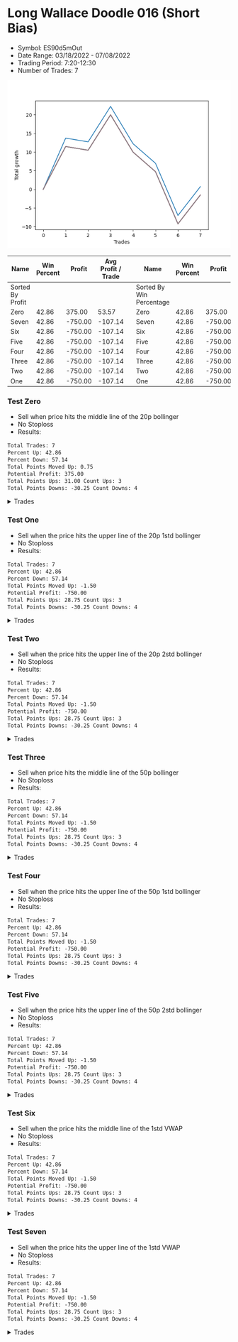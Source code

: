 # Long Wallace Doodle 016 (Short Bias)
- Symbol: ES90d5mOut
- Date Range: 03/18/2022 - 07/08/2022
- Trading Period: 7:20-12:30
- Number of Trades: 7

![Plot](LongWallaceDoodle016ES90d5mOut(ShortBias).png)

| Name | Win Percent | Profit | Avg Profit / Trade |     | Name | Win Percent | Profit | Avg Profit / Trade |
| ---- | ----------- | ------ | ------------------ | --- | ---- | ----------- | ------ | ------------------ |
| Sorted By <br> Profit | | | | | Sorted By <br> Win Percentage ||||
| Zero | 42.86 | 375.00 | 53.57 |     | Zero | 42.86 | 375.00 | 53.57 |
| Seven | 42.86 | -750.00 | -107.14 |     | Seven | 42.86 | -750.00 | -107.14 |
| Six | 42.86 | -750.00 | -107.14 |     | Six | 42.86 | -750.00 | -107.14 |
| Five | 42.86 | -750.00 | -107.14 |     | Five | 42.86 | -750.00 | -107.14 |
| Four | 42.86 | -750.00 | -107.14 |     | Four | 42.86 | -750.00 | -107.14 |
| Three | 42.86 | -750.00 | -107.14 |     | Three | 42.86 | -750.00 | -107.14 |
| Two | 42.86 | -750.00 | -107.14 |     | Two | 42.86 | -750.00 | -107.14 |
| One | 42.86 | -750.00 | -107.14 |     | One | 42.86 | -750.00 | -107.14 |

### Test Zero
* Sell when price hits the middle line of the 20p bollinger
* No Stoploss
* Results:
```
Total Trades: 7
Percent Up: 42.86
Percent Down: 57.14
Total Points Moved Up: 0.75
Potential Profit: 375.00
Total Points Ups: 31.00 Count Ups: 3
Total Points Downs: -30.25 Count Downs: 4
```

<details><summary>Trades</summary>

<code>In: 2022-03-30 12:25:00		Out: 2022-03-30 12:46:25		Total Position Time: 21:25		Total Move Up: 13.75		Total to Date: 13.75</code> <br />
<code>In: 2022-04-26 07:45:00		Out: 2022-04-26 08:15:55		Total Position Time: 30:55		Total Move Up: -1.00		Total to Date: 12.75</code> <br />
<code>In: 2022-05-20 08:25:00		Out: 2022-05-20 08:55:55		Total Position Time: 30:55		Total Move Up: 9.50		Total to Date: 22.25</code> <br />
<code>In: 2022-05-24 07:25:00		Out: 2022-05-24 07:55:55		Total Position Time: 30:55		Total Move Up: -10.00		Total to Date: 12.25</code> <br />
<code>In: 2022-06-01 07:50:00		Out: 2022-06-01 08:20:55		Total Position Time: 30:55		Total Move Up: -5.25		Total to Date: 7.00</code> <br />
<code>In: 2022-06-13 07:30:00		Out: 2022-06-13 08:00:55		Total Position Time: 30:55		Total Move Up: -14.00		Total to Date: -7.00</code> <br />
<code>In: 2022-06-28 09:05:00		Out: 2022-06-28 09:35:55		Total Position Time: 30:55		Total Move Up: 7.75		Total to Date: 0.75</code> <br />


</details>

### Test One
* Sell when the price hits the upper line of the 20p 1std bollinger
* No Stoploss
* Results:
```
Total Trades: 7
Percent Up: 42.86
Percent Down: 57.14
Total Points Moved Up: -1.50
Potential Profit: -750.00
Total Points Ups: 28.75 Count Ups: 3
Total Points Downs: -30.25 Count Downs: 4
```

<details><summary>Trades</summary>

<code>In: 2022-03-30 12:25:00		Out: 2022-03-30 12:55:55		Total Position Time: 30:55		Total Move Up: 11.50		Total to Date: 11.50</code> <br />
<code>In: 2022-04-26 07:45:00		Out: 2022-04-26 08:15:55		Total Position Time: 30:55		Total Move Up: -1.00		Total to Date: 10.50</code> <br />
<code>In: 2022-05-20 08:25:00		Out: 2022-05-20 08:55:55		Total Position Time: 30:55		Total Move Up: 9.50		Total to Date: 20.00</code> <br />
<code>In: 2022-05-24 07:25:00		Out: 2022-05-24 07:55:55		Total Position Time: 30:55		Total Move Up: -10.00		Total to Date: 10.00</code> <br />
<code>In: 2022-06-01 07:50:00		Out: 2022-06-01 08:20:55		Total Position Time: 30:55		Total Move Up: -5.25		Total to Date: 4.75</code> <br />
<code>In: 2022-06-13 07:30:00		Out: 2022-06-13 08:00:55		Total Position Time: 30:55		Total Move Up: -14.00		Total to Date: -9.25</code> <br />
<code>In: 2022-06-28 09:05:00		Out: 2022-06-28 09:35:55		Total Position Time: 30:55		Total Move Up: 7.75		Total to Date: -1.50</code> <br />


</details>

### Test Two
* Sell when the price hits the upper line of the 20p 2std bollinger
* No Stoploss
* Results:
```
Total Trades: 7
Percent Up: 42.86
Percent Down: 57.14
Total Points Moved Up: -1.50
Potential Profit: -750.00
Total Points Ups: 28.75 Count Ups: 3
Total Points Downs: -30.25 Count Downs: 4
```

<details><summary>Trades</summary>

<code>In: 2022-03-30 12:25:00		Out: 2022-03-30 12:55:55		Total Position Time: 30:55		Total Move Up: 11.50		Total to Date: 11.50</code> <br />
<code>In: 2022-04-26 07:45:00		Out: 2022-04-26 08:15:55		Total Position Time: 30:55		Total Move Up: -1.00		Total to Date: 10.50</code> <br />
<code>In: 2022-05-20 08:25:00		Out: 2022-05-20 08:55:55		Total Position Time: 30:55		Total Move Up: 9.50		Total to Date: 20.00</code> <br />
<code>In: 2022-05-24 07:25:00		Out: 2022-05-24 07:55:55		Total Position Time: 30:55		Total Move Up: -10.00		Total to Date: 10.00</code> <br />
<code>In: 2022-06-01 07:50:00		Out: 2022-06-01 08:20:55		Total Position Time: 30:55		Total Move Up: -5.25		Total to Date: 4.75</code> <br />
<code>In: 2022-06-13 07:30:00		Out: 2022-06-13 08:00:55		Total Position Time: 30:55		Total Move Up: -14.00		Total to Date: -9.25</code> <br />
<code>In: 2022-06-28 09:05:00		Out: 2022-06-28 09:35:55		Total Position Time: 30:55		Total Move Up: 7.75		Total to Date: -1.50</code> <br />


</details>

### Test Three
* Sell when price hits the middle line of the 50p bollinger
* No Stoploss
* Results:
```
Total Trades: 7
Percent Up: 42.86
Percent Down: 57.14
Total Points Moved Up: -1.50
Potential Profit: -750.00
Total Points Ups: 28.75 Count Ups: 3
Total Points Downs: -30.25 Count Downs: 4
```

<details><summary>Trades</summary>

<code>In: 2022-03-30 12:25:00		Out: 2022-03-30 12:55:55		Total Position Time: 30:55		Total Move Up: 11.50		Total to Date: 11.50</code> <br />
<code>In: 2022-04-26 07:45:00		Out: 2022-04-26 08:15:55		Total Position Time: 30:55		Total Move Up: -1.00		Total to Date: 10.50</code> <br />
<code>In: 2022-05-20 08:25:00		Out: 2022-05-20 08:55:55		Total Position Time: 30:55		Total Move Up: 9.50		Total to Date: 20.00</code> <br />
<code>In: 2022-05-24 07:25:00		Out: 2022-05-24 07:55:55		Total Position Time: 30:55		Total Move Up: -10.00		Total to Date: 10.00</code> <br />
<code>In: 2022-06-01 07:50:00		Out: 2022-06-01 08:20:55		Total Position Time: 30:55		Total Move Up: -5.25		Total to Date: 4.75</code> <br />
<code>In: 2022-06-13 07:30:00		Out: 2022-06-13 08:00:55		Total Position Time: 30:55		Total Move Up: -14.00		Total to Date: -9.25</code> <br />
<code>In: 2022-06-28 09:05:00		Out: 2022-06-28 09:35:55		Total Position Time: 30:55		Total Move Up: 7.75		Total to Date: -1.50</code> <br />


</details>

### Test Four
* Sell when the price hits the upper line of the 50p 1std bollinger
* No Stoploss
* Results:
```
Total Trades: 7
Percent Up: 42.86
Percent Down: 57.14
Total Points Moved Up: -1.50
Potential Profit: -750.00
Total Points Ups: 28.75 Count Ups: 3
Total Points Downs: -30.25 Count Downs: 4
```

<details><summary>Trades</summary>

<code>In: 2022-03-30 12:25:00		Out: 2022-03-30 12:55:55		Total Position Time: 30:55		Total Move Up: 11.50		Total to Date: 11.50</code> <br />
<code>In: 2022-04-26 07:45:00		Out: 2022-04-26 08:15:55		Total Position Time: 30:55		Total Move Up: -1.00		Total to Date: 10.50</code> <br />
<code>In: 2022-05-20 08:25:00		Out: 2022-05-20 08:55:55		Total Position Time: 30:55		Total Move Up: 9.50		Total to Date: 20.00</code> <br />
<code>In: 2022-05-24 07:25:00		Out: 2022-05-24 07:55:55		Total Position Time: 30:55		Total Move Up: -10.00		Total to Date: 10.00</code> <br />
<code>In: 2022-06-01 07:50:00		Out: 2022-06-01 08:20:55		Total Position Time: 30:55		Total Move Up: -5.25		Total to Date: 4.75</code> <br />
<code>In: 2022-06-13 07:30:00		Out: 2022-06-13 08:00:55		Total Position Time: 30:55		Total Move Up: -14.00		Total to Date: -9.25</code> <br />
<code>In: 2022-06-28 09:05:00		Out: 2022-06-28 09:35:55		Total Position Time: 30:55		Total Move Up: 7.75		Total to Date: -1.50</code> <br />


</details>

### Test Five
* Sell when the price hits the upper line of the 50p 2std bollinger
* No Stoploss
* Results:
```
Total Trades: 7
Percent Up: 42.86
Percent Down: 57.14
Total Points Moved Up: -1.50
Potential Profit: -750.00
Total Points Ups: 28.75 Count Ups: 3
Total Points Downs: -30.25 Count Downs: 4
```

<details><summary>Trades</summary>

<code>In: 2022-03-30 12:25:00		Out: 2022-03-30 12:55:55		Total Position Time: 30:55		Total Move Up: 11.50		Total to Date: 11.50</code> <br />
<code>In: 2022-04-26 07:45:00		Out: 2022-04-26 08:15:55		Total Position Time: 30:55		Total Move Up: -1.00		Total to Date: 10.50</code> <br />
<code>In: 2022-05-20 08:25:00		Out: 2022-05-20 08:55:55		Total Position Time: 30:55		Total Move Up: 9.50		Total to Date: 20.00</code> <br />
<code>In: 2022-05-24 07:25:00		Out: 2022-05-24 07:55:55		Total Position Time: 30:55		Total Move Up: -10.00		Total to Date: 10.00</code> <br />
<code>In: 2022-06-01 07:50:00		Out: 2022-06-01 08:20:55		Total Position Time: 30:55		Total Move Up: -5.25		Total to Date: 4.75</code> <br />
<code>In: 2022-06-13 07:30:00		Out: 2022-06-13 08:00:55		Total Position Time: 30:55		Total Move Up: -14.00		Total to Date: -9.25</code> <br />
<code>In: 2022-06-28 09:05:00		Out: 2022-06-28 09:35:55		Total Position Time: 30:55		Total Move Up: 7.75		Total to Date: -1.50</code> <br />


</details>

### Test Six
* Sell when the price hits the middle line of the 1std VWAP
* No Stoploss
* Results:
```
Total Trades: 7
Percent Up: 42.86
Percent Down: 57.14
Total Points Moved Up: -1.50
Potential Profit: -750.00
Total Points Ups: 28.75 Count Ups: 3
Total Points Downs: -30.25 Count Downs: 4
```

<details><summary>Trades</summary>

<code>In: 2022-03-30 12:25:00		Out: 2022-03-30 12:55:55		Total Position Time: 30:55		Total Move Up: 11.50		Total to Date: 11.50</code> <br />
<code>In: 2022-04-26 07:45:00		Out: 2022-04-26 08:15:55		Total Position Time: 30:55		Total Move Up: -1.00		Total to Date: 10.50</code> <br />
<code>In: 2022-05-20 08:25:00		Out: 2022-05-20 08:55:55		Total Position Time: 30:55		Total Move Up: 9.50		Total to Date: 20.00</code> <br />
<code>In: 2022-05-24 07:25:00		Out: 2022-05-24 07:55:55		Total Position Time: 30:55		Total Move Up: -10.00		Total to Date: 10.00</code> <br />
<code>In: 2022-06-01 07:50:00		Out: 2022-06-01 08:20:55		Total Position Time: 30:55		Total Move Up: -5.25		Total to Date: 4.75</code> <br />
<code>In: 2022-06-13 07:30:00		Out: 2022-06-13 08:00:55		Total Position Time: 30:55		Total Move Up: -14.00		Total to Date: -9.25</code> <br />
<code>In: 2022-06-28 09:05:00		Out: 2022-06-28 09:35:55		Total Position Time: 30:55		Total Move Up: 7.75		Total to Date: -1.50</code> <br />


</details>

### Test Seven
* Sell when the price hits the upper line of the 1std VWAP
* No Stoploss
* Results:
```
Total Trades: 7
Percent Up: 42.86
Percent Down: 57.14
Total Points Moved Up: -1.50
Potential Profit: -750.00
Total Points Ups: 28.75 Count Ups: 3
Total Points Downs: -30.25 Count Downs: 4
```

<details><summary>Trades</summary>

<code>In: 2022-03-30 12:25:00		Out: 2022-03-30 12:55:55		Total Position Time: 30:55		Total Move Up: 11.50		Total to Date: 11.50</code> <br />
<code>In: 2022-04-26 07:45:00		Out: 2022-04-26 08:15:55		Total Position Time: 30:55		Total Move Up: -1.00		Total to Date: 10.50</code> <br />
<code>In: 2022-05-20 08:25:00		Out: 2022-05-20 08:55:55		Total Position Time: 30:55		Total Move Up: 9.50		Total to Date: 20.00</code> <br />
<code>In: 2022-05-24 07:25:00		Out: 2022-05-24 07:55:55		Total Position Time: 30:55		Total Move Up: -10.00		Total to Date: 10.00</code> <br />
<code>In: 2022-06-01 07:50:00		Out: 2022-06-01 08:20:55		Total Position Time: 30:55		Total Move Up: -5.25		Total to Date: 4.75</code> <br />
<code>In: 2022-06-13 07:30:00		Out: 2022-06-13 08:00:55		Total Position Time: 30:55		Total Move Up: -14.00		Total to Date: -9.25</code> <br />
<code>In: 2022-06-28 09:05:00		Out: 2022-06-28 09:35:55		Total Position Time: 30:55		Total Move Up: 7.75		Total to Date: -1.50</code> <br />


</details>